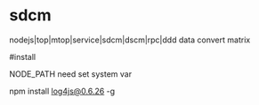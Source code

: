 # sdcm
nodejs|top|mtop|service|sdcm|dscm|rpc|ddd data convert matrix


#install

NODE_PATH need set system var

npm install log4js@0.6.26 -g


